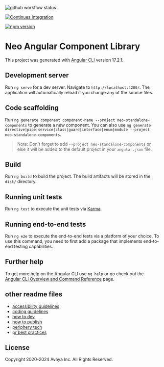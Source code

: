 ![github workflow status](https://github.com/avaya-dux/neo-angular-library/actions/workflows/ci.yml/badge.svg)

[![Continues Integration](https://github.com/avaya-dux/neo-angular-library/actions/workflows/ci.yml/badge.svg)](https://github.com/avaya-dux/neo-angular-library/actions/workflows/ci.yml)

[![npm version](https://badge.fury.io/js/@avaya%2Fneo-angular.svg)](https://badge.fury.io/js/@avaya%2Fneo-angular)

# Neo Angular Component Library

This project was generated with [Angular CLI](https://github.com/angular/angular-cli) version 17.2.1.

## Development server

Run `ng serve` for a dev server. Navigate to `http://localhost:4200/`. The application will automatically reload if you change any of the source files.

## Code scaffolding

Run `ng generate component component-name --project neo-standalone-components` to generate a new component. You can also use `ng generate directive|pipe|service|class|guard|interface|enum|module --project neo-standalone-components`.
> Note: Don't forget to add `--project neo-standalone-components` or else it will be added to the default project in your `angular.json` file.

## Build

Run `ng build` to build the project. The build artifacts will be stored in the `dist/` directory.

## Running unit tests

Run `ng test` to execute the unit tests via [Karma](https://karma-runner.github.io).

## Running end-to-end tests

Run `ng e2e` to execute the end-to-end tests via a platform of your choice. To use this command, you need to first add a package that implements end-to-end testing capabilities.

## Further help

To get more help on the Angular CLI use `ng help` or go check out the [Angular CLI Overview and Command Reference](https://angular.io/cli) page.

## other readme files

- [accessibility guidelines](https://github.com/avaya-dux/neo-react-angular/blob/main/readmes/accessibility-guidelines.md)
- [coding guidelines](https://github.com/avaya-dux/neo-react-angular/blob/main/readmes/coding-guidelines.md)
- [how to dev](https://github.com/avaya-dux/neo-react-angular/blob/main/readmes/how-to-dev.md)
- [how to publish](https://github.com/avaya-dux/neo-react-angular/blob/main/readmes/how-to-publish.md)
- [periphery tech](https://github.com/avaya-dux/neo-react-angular/blob/main/readmes/periphery-tech.md)
- [pr best practices](https://github.com/avaya-dux/neo-react-angular/blob/main/readmes/pr-best-practices.md)

## License

Copyright 2020-2024 Avaya Inc. All Rights Reserved.
